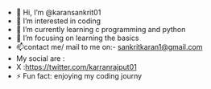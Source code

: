 - 👋 Hi, I’m @karansankrit01
- 👀 I’m interested in coding
- 🌱 I’m currently learning c programming and python
- 💞️ I’m focusing on learning the basics
- 📫contact me/ mail to me on:- sankritkaran1@gmail.com
- My social are :
- X :https://twitter.com/karranrajput01
- ⚡ Fun fact: enjoying my coding journy

<!---
karansankrit01/karansankrit01 is a ✨ special ✨ repository because its `README.md` (this file) appears on your GitHub profile.
You can click the Preview link to take a look at your changes.
--->
